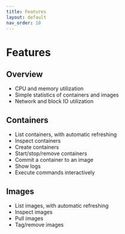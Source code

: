 ```yaml
---
title: Features
layout: default
nav_order: 10
---
```


# Features

## Overview

- CPU and memory utilization
- Simple statistics of containers and images
- Network and block IO utilization

## Containers

- List containers, with automatic refreshing
- Inspect containers
- Create containers
- Start/stop/remove containers
- Commit a container to an image
- Show logs
- Execute commands interactively

## Images

- List images, with automatic refreshing
- Inspect images
- Pull images
- Tag/remove images
